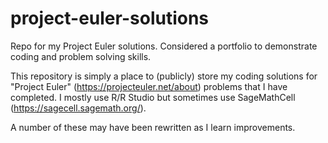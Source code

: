 # project-euler-solutions
Repo for my Project Euler solutions. Considered a portfolio to demonstrate coding and problem solving skills.

This repository is simply a place to (publicly) store my coding solutions for "Project Euler" (https://projecteuler.net/about) problems that I have completed. I mostly use R/R Studio but sometimes use SageMathCell (https://sagecell.sagemath.org/).

A number of these may have been rewritten as I learn improvements.
